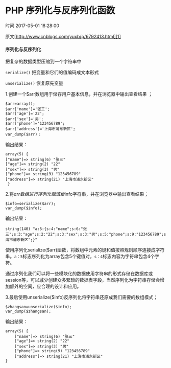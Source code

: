 # PHP 序列化与反序列化函数

 时间 2017-05-01 18:28:00  

原文[http://www.cnblogs.com/yuxb/p/6792413.html][1]

#### 序列化与反序列化

把复杂的数据类型压缩到一个字符串中

`serialize()` 把变量和它们的值编码成文本形式

`unserialize()` 恢复原先变量

 1.创建一个$arr数组用于储存用户基本信息，并在浏览器中输出查看结果 ； 

    $arr=array();
    $arr['name']='张三';
    $arr['age']='22';
    $arr['sex']='男';
    $arr['phone']='123456789';
    $arr['address']='上海市浦东新区';
    var_dump($arr)；
    
输出结果：
 
    array(5) { 
    ["name"]=> string(6) "张三" 
    ["age"]=> string(2) "22" 
    ["sex"]=> string(3) "男" 
    ["phone"]=> string(9) "123456789" 
    ["address"]=> string(21) "上海市浦东新区"
     } 
    
2.将$arr数组进行序列化赋值给$info字符串，并在浏览器中输出查看结果；

    $info=serialize($arr);
    var_dump($info);
    
输出结果：
 
    string(140) "a:5:{s:4:"name";s:6:"张三";s:3:"age";s:2:"22";s:3:"sex";s:3:"男";s:5:"phone";s:9:"123456789";s:7:"address";s:21:"上海市浦东新区";}" 
    

使用序列化serialize($arr)函数，将数组中元素的键和值按照规则顺序连接成字符串。`a：5`标志序列化为array包含5个键值对，`s：4`标志内容为字符串包含4个字符。

通过序列化我们可以将一些模块化的数据使用字符串的形式存储在数据库或session等，可以减少创建众多繁琐的数据表字段，当然序列化为字符串存储会增加额外的空间，应合理的设计和应用。
    
    
3.最后使用unserialize($info)反序列化将字符串还原成我们需要的数组模式；

    $zhangsan=unserialize($info);
    var_dump($zhangsan);
    
输出结果：

    array(5) {
        ["name"]=> string(6) "张三" 
        ["age"]=> string(2) "22" 
        ["sex"]=> string(3) "男" 
        ["phone"]=> string(9) "123456789" 
        ["address"]=> string(21) "上海市浦东新区" 
    }


[1]: http://www.cnblogs.com/yuxb/p/6792413.html